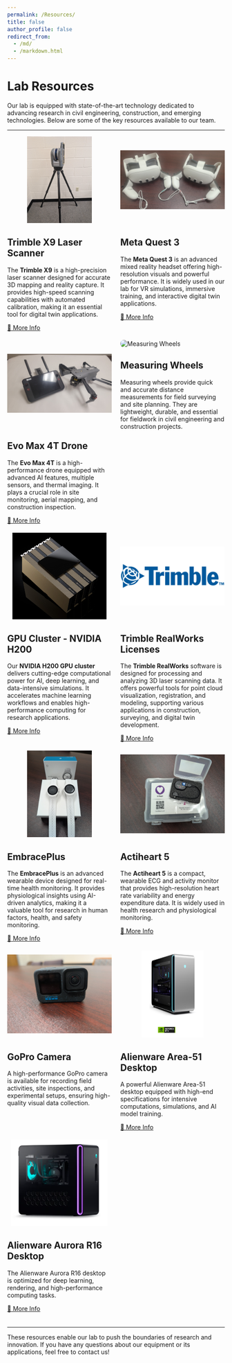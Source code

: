 ```yaml
---
permalink: /Resources/
title: false
author_profile: false
redirect_from: 
  - /md/
  - /markdown.html
---
```


# **Lab Resources**
Our lab is equipped with state-of-the-art technology dedicated to advancing research in civil engineering, construction, and emerging technologies. Below are some of the key resources available to our team.

---

<style>
  .resource-container {
    display: flex;
    flex-wrap: wrap;
    justify-content: space-between;
  }
  .resource {
    width: 48%;
    margin-bottom: 20px;
  }
  .resource img {
    width: 300px; /* Set a fixed width */
    height: 200px; /* Set a fixed height */
    object-fit: contain; /* Ensure uniform sizing without distortion */
    border-radius: 8px;
  }
</style>

<div class="resource-container">
  
  <div class="resource">
    <img src="/_pages/resources_pictures/laser_scanner.jpg" alt="Trimble X9">
    <h2>Trimble X9 Laser Scanner</h2>
    <p>The <strong>Trimble X9</strong> is a high-precision laser scanner designed for accurate 3D mapping and reality capture. It provides high-speed scanning capabilities with automated calibration, making it an essential tool for digital twin applications.</p>
    <a href="https://www.trimble.com/en/products/building-construction-field-systems/x9-scanner">🔗 More Info</a>
  </div>

  <div class="resource">
    <img src="/_pages/resources_pictures/meta_quest.jpg" alt="Meta Quest 3">
    <h2>Meta Quest 3</h2>
    <p>The <strong>Meta Quest 3</strong> is an advanced mixed reality headset offering high-resolution visuals and powerful performance. It is widely used in our lab for VR simulations, immersive training, and interactive digital twin applications.</p>
    <a href="https://www.meta.com/quest/quest-3/?srsltid=AfmBOorfStGhCrtk1qbhmK4Tm5fq0LZiwBQSzFdaV-FJpizbXKKrO2jY">🔗 More Info</a>
  </div>
  
  <div class="resource">
    <img src="/_pages/resources_pictures/evo_drone.jpg" alt="Evo Max 4T">
    <h2>Evo Max 4T Drone</h2>
    <p>The <strong>Evo Max 4T</strong> is a high-performance drone equipped with advanced AI features, multiple sensors, and thermal imaging. It plays a crucial role in site monitoring, aerial mapping, and construction inspection.</p>
    <a href="https://shop.autelrobotics.com/products/evo-max-4t">🔗 More Info</a>
  </div>

  <div class="resource">
    <img src="/_pages/resources_pictures/measuring_wheel.jpg" alt="Measuring Wheels">
    <h2>Measuring Wheels</h2>
    <p>Measuring wheels provide quick and accurate distance measurements for field surveying and site planning. They are lightweight, durable, and essential for fieldwork in civil engineering and construction projects.</p>
  </div>
  
  <div class="resource">
    <img src="/_pages/resources_pictures/nvidia_h200.png" alt="NVIDIA H200">
    <h2>GPU Cluster - NVIDIA H200</h2>
    <p>Our <strong>NVIDIA H200 GPU cluster</strong> delivers cutting-edge computational power for AI, deep learning, and data-intensive simulations. It accelerates machine learning workflows and enables high-performance computing for research applications.</p>
    <a href="https://www.nvidia.com/en-us/data-center/dgx-h200/">🔗 More Info</a>
  </div>

  <div class="resource">
    <img src="/_pages/resources_pictures/Trimble-Logo.jpg" alt="Trimble RealWorks">
    <h2>Trimble RealWorks Licenses</h2>
    <p>The <strong>Trimble RealWorks</strong> software is designed for processing and analyzing 3D laser scanning data. It offers powerful tools for point cloud visualization, registration, and modeling, supporting various applications in construction, surveying, and digital twin development.</p>
    <a href="https://geospatial.trimble.com/products-and-solutions/trimble-realworks">🔗 More Info</a>
  </div>
  <div class="resource">
    <img src="/_pages/resources_pictures/embrace plus.jpg" alt="EmbracePlus">
    <h2>EmbracePlus</h2>
    <p>The <strong>EmbracePlus</strong> is an advanced wearable device designed for real-time health monitoring. It provides physiological insights using AI-driven analytics, making it a valuable tool for research in human factors, health, and safety monitoring.</p>
    <a href="https://www.empatica.com/embraceplus/">🔗 More Info</a>
  </div>
  
  <div class="resource">
    <img src="/_pages/resources_pictures/actihert.jpg" alt="Actiheart 5">
    <h2>Actiheart 5</h2>
    <p>The <strong>Actiheart 5</strong> is a compact, wearable ECG and activity monitor that provides high-resolution heart rate variability and energy expenditure data. It is widely used in health research and physiological monitoring.</p>
    <a href="https://www.camntech.com/actiheart-5/">🔗 More Info</a>
  </div>
  <div class="resource">
    <img src="/_pages/resources_pictures/gopro.jpg" alt="GoPro">
    <h2>GoPro Camera</h2>
    <p>A high-performance GoPro camera is available for recording field activities, site inspections, and experimental setups, ensuring high-quality visual data collection.</p>
  </div>

  <div class="resource">
    <img src="/_pages/resources_pictures/area51.png" alt="Alienware Area-51 Desktop">
    <h2>Alienware Area-51 Desktop</h2>
    <p>A powerful Alienware Area-51 desktop equipped with high-end specifications for intensive computations, simulations, and AI model training.</p>
    <a href="https://www.dell.com/en-us/shop/desktop-computers/alienware-area-51-gaming-desktop/spd/alienware-area-51-aat2250-gaming-desktop/useaat2250wcto04">🔗 More Info</a>
  </div>

  <div class="resource">
    <img src="/_pages/resources_pictures/r16.png" alt="Alienware Aurora R16 Desktop">
    <h2>Alienware Aurora R16 Desktop</h2>
    <p>The Alienware Aurora R16 desktop is optimized for deep learning, rendering, and high-performance computing tasks.</p>
    <a href="https://www.dell.com/en-us/shop/desktop-computers/alienware-aurora-r16-gaming-desktop/spd/alienware-aurora-r16-desktop">🔗 More Info</a>
  </div>
</div>
</div>

---

These resources enable our lab to push the boundaries of research and innovation. If you have any questions about our equipment or its applications, feel free to contact us!
